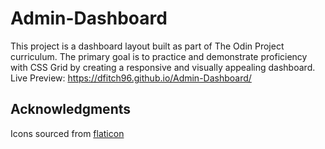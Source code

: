 # Admin-Dashboard
This project is a dashboard layout built as part of The Odin Project curriculum. The primary goal is to practice and demonstrate proficiency with CSS Grid by creating a responsive and visually appealing dashboard.
Live Preview: https://dfitch96.github.io/Admin-Dashboard/


## Acknowledgments
Icons sourced from [flaticon](https://www.flaticon.com/search?word=batman)
